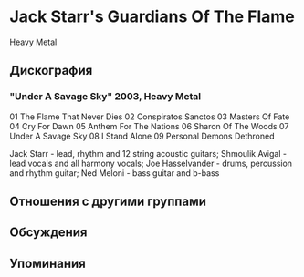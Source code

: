 # Jack Starr's Guardians Of The Flame

Heavy Metal

## Дискография

### "Under A Savage Sky" 2003, Heavy Metal

01 The Flame That Never Dies 
02 Conspiratos Sanctos 
03 Masters Of Fate 
04 Cry For Dawn 
05 Anthem For The Nations 
06 Sharon Of The Woods 
07 Under A Savage Sky 
08 I Stand Alone 
09 Personal Demons Dethroned


Jack Starr - lead, rhythm and 12 string acoustic guitars; Shmoulik Avigal - lead vocals and all harmony vocals; Joe Hasselvander - drums, percussion and rhythm guitar; Ned Meloni - bass guitar and b-bass


## Отношения с другими группами


## Обсуждения


## Упоминания

